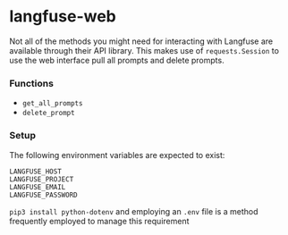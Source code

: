 # langfuse-web

Not all of the methods you might need for interacting with Langfuse are
available through their API library. This makes use of `requests.Session` to use
the web interface pull all prompts and delete prompts.

### Functions

- `get_all_prompts`
- `delete_prompt`

### Setup

The following environment variables are expected to exist:
```
LANGFUSE_HOST
LANGFUSE_PROJECT
LANGFUSE_EMAIL
LANGFUSE_PASSWORD
```

`pip3 install python-dotenv` and employing an `.env` file is a method frequently
employed to manage this requirement
